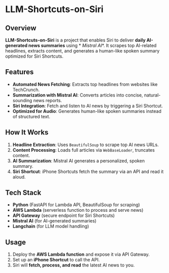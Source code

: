 # LLM-Shortcuts-on-Siri

## Overview

**LLM-Shortcuts-on-Siri** is a project that enables Siri to deliver **daily AI-generated news summaries** using *
*Mistral AI**. It scrapes top AI-related headlines, extracts content, and generates a human-like spoken summary
optimized for Siri Shortcuts.

## Features

- **Automated News Fetching**: Extracts top headlines from websites like TechCrunch.
- **Summarization with Mistral AI**: Converts articles into concise, natural-sounding news reports.
- **Siri Integration**: Fetch and listen to AI news by triggering a Siri Shortcut.
- **Optimized for Audio**: Generates human-like spoken summaries instead of structured text.

## How It Works

1. **Headline Extraction**: Uses `BeautifulSoup` to scrape top AI news URLs.
2. **Content Processing**: Loads full articles via `WebBaseLoader`, truncates content.
3. **AI Summarization**: Mistral AI generates a personalized, spoken summary.
4. **Siri Shortcut**: iPhone Shortcuts fetch the summary via an API and read it aloud.

## Tech Stack

- **Python** (FastAPI for Lambda API, BeautifulSoup for scraping)
- **AWS Lambda** (serverless function to process and serve news)
- **API Gateway** (secure endpoint for Siri Shortcuts)
- **Mistral AI** (for AI-generated summaries)
- **Langchain** (for LLM model handling)

## Usage

1. Deploy the **AWS Lambda function** and expose it via API Gateway.
2. Set up an **iPhone Shortcut** to call the API.
3. Siri will **fetch, process, and read** the latest AI news to you.

